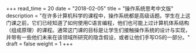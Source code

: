 +++
read_time = 20
date = "2018-02-05"
title = "操作系统思考中文版"
description = "在许多计算机科学的课程中，操作系统都是高级话题。学生在上这门课之前，它们已经知道了如何使用C语言编程，他们也可能上过计算机体系结构（组成原理）的课程。通常这门课的目标是让学生们接触操作系统的设计与实现，并带有一些他们未来在该领域所研究的隐含假设，或者让他们手写OS的一部分。" 
draft = false
weight = 1
+++


<iframe frameborder="0" scrolling="no" id="frame-preview"  width="100%"></iframe>


<script type="text/javascript">

//更改iframe高度
function changeHeight(){
    document.getElementById('frame-preview').height=document.documentElement.clientHeight-10;
};

window.onload = function () {
    var urlFile = "https://os-qingdao.oss-cn-qingdao.aliyuncs.com/data/unionpay/%E8%B5%84%E6%96%99%E6%96%87%E6%A1%A3/%E5%9B%BE%E4%B9%A6/%E6%93%8D%E4%BD%9C%E7%B3%BB%E7%BB%9F/think-os.pdf";
    var url = "http://preview.bugjc.com:8012/onlinePreview?url="+urlFile;
    
    var iframeDom = document.getElementById('frame-preview');
    iframeDom.src = url;
    changeHeight(iframeDom);
};

window.onresize = function(){
    changeHeight();
};

</script>




